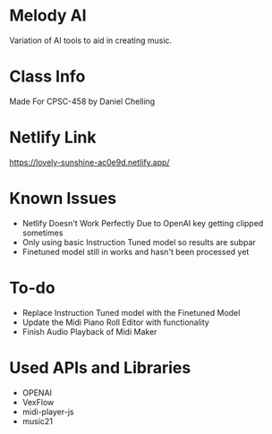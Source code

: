 # Melody AI
Variation of AI tools to aid in creating music.

# Class Info
Made For CPSC-458 by Daniel Chelling 

# Netlify Link
https://lovely-sunshine-ac0e9d.netlify.app/

# Known Issues
- Netlify Doesn't Work Perfectly Due to OpenAI key getting clipped sometimes
- Only using basic Instruction Tuned model so results are subpar
- Finetuned model still in works and hasn't been processed yet

# To-do
- Replace Instruction Tuned model with the Finetuned Model
- Update the Midi Piano Roll Editor with functionality
- Finish Audio Playback of Midi Maker

# Used APIs and Libraries
- OPENAI
- VexFlow
- midi-player-js
- music21